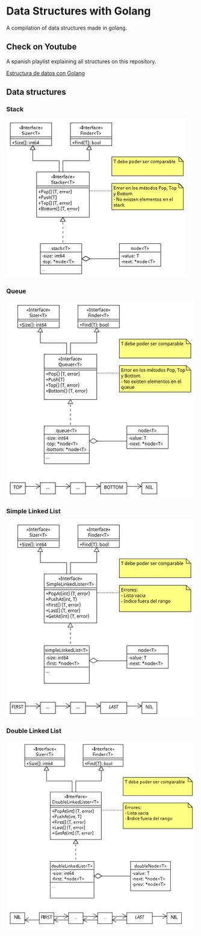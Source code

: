 # Data Structures with Golang

A compilation of data structures made in golang.

## Check on Youtube

A spanish playlist explaining all structures on this repository.

[Estructura de datos con Golang](https://www.youtube.com/playlist?list=PLFUBk0vf6VP9tm4T4d5-tnutLFwtq6lo0)

## Data structures

### Stack

![01_Stack](diagrams/img/01_stack.png)

### Queue

![02_Queue](diagrams/img/02_queue.png)

### Simple Linked List

![03_Simple_Linked_List](diagrams/img/03_simple_linked_list.png)

### Double Linked List

![04_Double_Linked_List](diagrams/img/04_double_linked_list.png)
